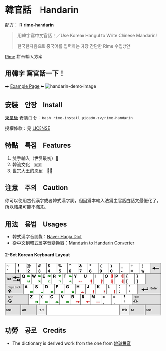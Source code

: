 # 韓官話　Handarin 
配方： ℞ **rime-handarin**
> 用韓字寫中文官話！／Use Korean Hangul to Write Chinese Mandarin!
>
> 한국한자음으로 중국어를 입력하는 가장 간단한 Rime 수입방안

[Rime](https://rime.im) 拼音輸入方案

## 用韓字 寫官話一下！
➡️ [Example Page](https://handarin-courses.vercel.app/%EC%9D%8C%EB%A3%8C-%E5%96%9D%EF%BC%8C%E6%B0%B4%EF%BC%8C%E8%8C%B6%EF%BC%8C%E6%9E%9C%E6%B1%81%EF%BC%8C%E5%92%96%E5%95%A1%EF%BC%8C%E5%95%A4%E9%85%92%EF%BC%8C%E8%AF%B7%E9%97%AE) ⬅️
![handarin-demo-image](https://github.com/picado-tv/rime-handarin/assets/81575252/c27912f2-bf4c-4057-ae36-859b971d7dac)


## 安裝　안장　Install
[東風破](https://github.com/rime/plum) 安裝口令： `bash rime-install picado-tv/rime-handarin`

授權條款：見 [LICENSE](LICENSE)

## 特點　특점　Features
1. 雙手輸入（世界最初）👐
2. 韓流文化　🇰🇷
3. 世宗大王的恩寵　👼🏻

## 注意　주의　Caution
你可以使用古代漢字或者韓式漢字詞，但因爲本輸入法爲主官話白話文最優化了，所以結果可能不滿意。

## 用法　용법　Usages

* 韓式漢字音閱覽：[Naver Hanja Dict](https://hanja.dict.naver.com/)
* 從中文到韓式漢字音變換器：[Mandarin to Handarin Converter](https://colab.research.google.com/drive/13SFMjKA2ZUqeweST2778SA1a1-770hof?usp=sharing)

#### 2-Set Korean Keyboard Layout
<img src="./keyboard-2set.png" width="1000px" title="2-Set Korean Keyboard Layout"/>

## 功勞　공로　Credits

* The dictionary is derived work from the one from [地球拼音](https://github.com/rime/rime-terra-pinyin)

